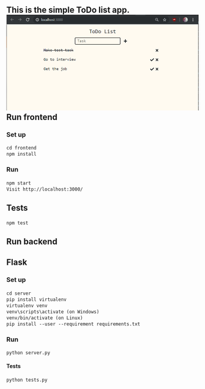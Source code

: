This is the simple ToDo list app.
![App](https://github.com/juldepol/todo-flask/blob/master/sreenshots/app.png)
Run frontend
------------
### Set up
    cd frontend 
    npm install
### Run
    npm start
    Visit http://localhost:3000/
## Tests
    npm test

Run backend
-----------
## Flask
### Set up
    cd server
    pip install virtualenv
    virtualenv venv
    venv\scripts\activate (on Windows)
    venv/bin/activate (on Linux)
    pip install --user --requirement requirements.txt
### Run
    python server.py
#### Tests              
    python tests.py